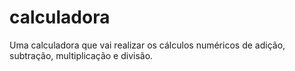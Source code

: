 # calculadora
Uma calculadora que vai realizar os cálculos numéricos de adição, subtração, multiplicação e divisão.
